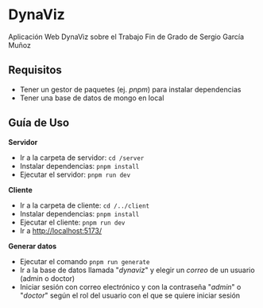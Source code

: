 # DynaViz

Aplicación Web DynaViz sobre el Trabajo Fin de Grado de Sergio García Muñoz

## Requisitos

- Tener un gestor de paquetes (ej. *pnpm*) para instalar dependencias
- Tener una base de datos de mongo en local

## Guía de Uso

**Servidor**
- Ir a la carpeta de servidor: ```cd /server```
- Instalar dependencias: ```pnpm install```
- Ejecutar el servidor: ```pnpm run dev```

**Cliente**
- Ir a la carpeta de cliente: ```cd /../client```
- Instalar dependencias: ```pnpm install```
- Ejecutar el cliente: ```pnpm run dev```
- Ir a [http://localhost:5173/](http://localhost:5173/)

**Generar datos**
- Ejecutar el comando ```pnpm run generate```
- Ir a la base de datos llamada "*dynaviz*" y elegir un *correo* de un usuario (admin o doctor)
- Iniciar sesión con correo electrónico y con la contraseña "*admin*" o "*doctor*" según el rol del usuario con el que se quiere iniciar sesión